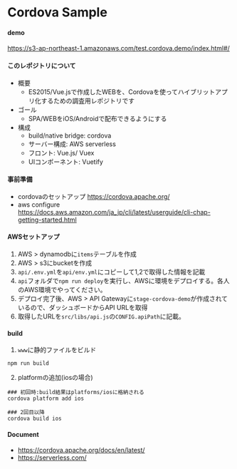 # Cordova Sample

#### demo
https://s3-ap-northeast-1.amazonaws.com/test.cordova.demo/index.html#/

#### このレポジトリについて
- 概要
  - ES2015/Vue.jsで作成したWEBを、Cordovaを使ってハイブリットアプリ化するための調査用レポジトリです
- ゴール
  - SPA/WEBをiOS/Androidで配布できるようにする
- 構成
  - build/native bridge: cordova
  - サーバー構成: AWS serverless
  - フロント: Vue.js/ Vuex
  - UIコンポーネント: Vuetify

#### 事前準備
- cordovaのセットアップ
  https://cordova.apache.org/
- aws configure
  https://docs.aws.amazon.com/ja_jp/cli/latest/userguide/cli-chap-getting-started.html

#### AWSセットアップ
1. AWS > dynamodbに`items`テーブルを作成
2. AWS > s3にbucketを作成
3. `api/.env.yml`を`api/env.yml`にコピーして1,2で取得した情報を記載
3. `api`フォルダで`npm run deploy`を実行し、AWSに環境をデプロイする。各人のAWS環境でやってください。
4. デプロイ完了後、AWS > API Gatewayに`stage-cordova-demo`が作成されているので、ダッシュボードからAPI URLを取得
5. 取得したURLを`src/libs/api.js`の`CONFIG.apiPath`に記載。

#### build
1. `www`に静的ファイルをビルド
```
npm run build
```

2. platformの追加(iosの場合)
```
### 初回時:build結果はplatforms/iosに格納される
cordova platform add ios

### 2回目以降
cordova build ios
```

#### Document
- https://cordova.apache.org/docs/en/latest/
- https://serverless.com/

